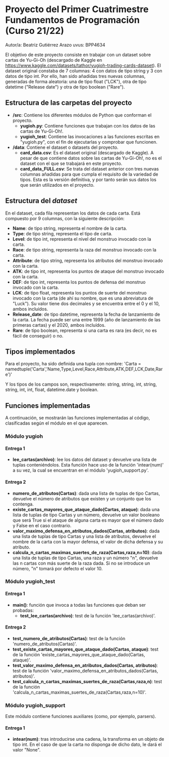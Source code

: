 # Proyecto del Primer Cuatrimestre Fundamentos de Programación (Curso 21/22)
Autor/a: Beatriz Gutiérrez Arazo   uvus: BPP4634

El objetivo de este proyecto consiste en trabajar con un dataset sobre cartas de Yu-Gi-Oh (descargado de Kaggle en https://www.kaggle.com/datasets/tathor/yugioh-trading-cards-dataset). El dataset original constaba de 7 columnas: 4 con datos de tipo string y 3 con datos de tipo int. Por ello, han sido añadidas tres nuevas columnas, generadas de forma aleatoria: una de tipo float ("LCK"), otra de tipo datetime ("Release date") y otra de tipo boolean ("Rare").

## Estructura de las carpetas del proyecto

* **/src**: Contiene los diferentes módulos de Python que conforman el proyecto.
  * **yugioh.py**: Contiene funciones que trabajan con los datos de las cartas de Yu-Gi-Oh!.
  * **yugioh_test**: Contiene las invocaciones a las funciones escritas en "yugioh.py", con el fin de ejecutarlas y comprobar que funcionen.
* **/data**: Contiene el dataset o datasets del proyecto.
  * **card_data.csv**: Es el dataset original (descargado de Kaggle). A pesar de que contiene datos sobre las cartas de Yu-Gi-Oh!, no es el dataset con el que se trabajará en este proyecto.
  * **card_data_FULL.csv**: Se trata del dataset anterior con tres nuevas columnas añadidas para que cumpla el requisito de la variedad de tipos. Esta es la versión definitiva, y por tanto serán sus datos los que serán utilizados en el proyecto.
  
## Estructura del *dataset*

En el dataset, cada fila representan los datos de cada carta. Está compuesto por 9 columnas, con la siguiente descripción:

* **Name**: de tipo string, representa el nombre de la carta.
* **Type**: de tipo string, representa el tipo de carta.
* **Level**: de tipo int, representa el nivel del monstruo invocado con la carta.
* **Race**: de tipo string, representa la raza del monstruo invocado con la carta.
* **Attribute**: de tipo string, representa los atributos del monstruo invocado con la carta.
* **ATK**: de tipo int, representa los puntos de ataque del monstruo invocado con la carta.
* **DEF**: de tipo int, representa los puntos de defensa del monstruo invocado con la carta.
* **LCK**: de tipo float, representa los puntos de suerte del monstruo invocado con la carta (de ahí su nombre, que es una abreviatura de "Luck"). Su valor tiene dos decimales y se encuentra entre el 0 y el 10, ambos incluídos.
* **Release_date**: de tipo datetime, representa la fecha de lanzamiento de la carta. La fecha puede ser una entre 1999 (año de lanzamiento de las primeras cartas) y el 2020, ambos incluídos.
* **Rare**: de tipo boolean, representa si una carta es rara (es decir, no es fácil de conseguir) o no.

## Tipos implementados

Para el proyecto, ha sido definida una tupla con nombre:
'Carta = namedtuple('Carta','Name,Type,Level,Race,Attribute,ATK,DEF,LCK,Date,Rare')'

Y los tipos de los campos son, respectivamente: string, string, int, string, string, int, int, float, datetime.date y boolean.

## Funciones implementadas

A continuación, se mostrarán las funciones implementadas al código, clasificadas según el módulo en el que aparecen.

### Módulo yugioh

#### Entrega 1
* **lee_cartas(archivo)**: lee los datos del dataset y devuelve una lista de tuplas conteniéndolos. Esta función hace uso de la función 'intear(num)' a su vez, la cual se encuentran en el módulo 'yugioh_support.py'.
#### Entrega 2
* **numero_de_atributos(Cartas)**: dada una lista de tuplas de tipo Cartas, devuelve el número de atributos que existen y un conjunto que los contenga.
* **existe_cartas_mayores_que_ataque_dado(Cartas, ataque)**: dada una lista de tuplas de tipo Cartas y un número, devuelve un valor booleano que será True si el ataque de alguna carta es mayor que el número dado y False en el caso contrario.
* **valor_maximo_defensa_en_atributos_dados(Cartas, atributos)**: dada una lista de tuplas de tipo Cartas y una lista de atributos, devuelve el nombre de la carta con la mayor defensa, el valor de dicha defensa y su atributo.
* **calcula_n_cartas_maximas_suertes_de_raza(Cartas,raza,n=10)**: dada una lista de tuplas de tipo Cartas, una raza y un número "n", devuelve las n cartas con más suerte de la raza dada. Si no se introduce un número, "n" tomará por defecto el valor 10.

### Módulo yugioh_test

#### Entrega 1
* **main()**: función que invoca a todas las funciones que deban ser probadas:
  * **test_lee_cartas(archivo)**: test de la función 'lee_cartas(archivo)'.
#### Entrega 2
  * **test_numero_de_atributos(Cartas)**: test de la función 'numero_de_atributos(Cartas)'.
  * **test_existe_cartas_mayores_que_ataque_dado(Cartas, ataque)**: test de la función 'existe_cartas_mayores_que_ataque_dado(Cartas, ataque)'.
  * **test_valor_maximo_defensa_en_atributos_dados(Cartas, atributos)**: test de la función 'valor_maximo_defensa_en_atributos_dados(Cartas, atributos)'.
  * **test_calcula_n_cartas_maximas_suertes_de_raza(Cartas,raza,n)**: test de la función 'calcula_n_cartas_maximas_suertes_de_raza(Cartas,raza,n=10)'.

### Módulo yugioh_support

Este módulo contiene funciones auxiliares (como, por ejemplo, parsers).
#### Entrega 1
* **intear(num)**: tras introducirse una cadena, la transforma en un objeto de tipo int. En el caso de que la carta no disponga de dicho dato, le dará el valor "None".